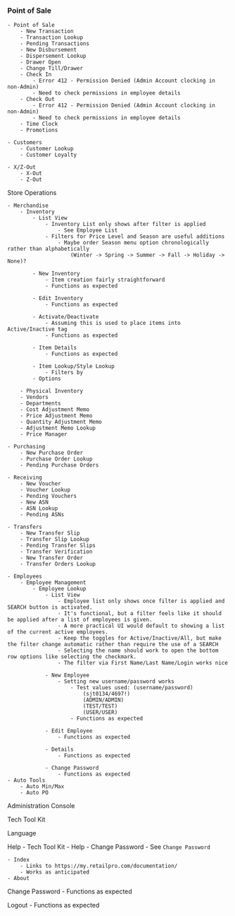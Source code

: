 ### Point of Sale ###

	- Point of Sale
		- New Transaction
		- Transaction Lookup
		- Pending Transactions
		- New Disbursement
		- Dispersement Lookup
		- Drawer Open
		- Change Till/Drawer
		- Check In
			- Error 412 - Permission Denied (Admin Account clocking in non-Admin)
			- Need to check permissions in employee details
		- Check Out
			- Error 412 - Permission Denied (Admin Account clocking in non-Admin)
			- Need to check permissions in employee details
		- Time Clock
		- Promotions
		
	- Customers
		- Customer Lookup
		- Customer Loyalty
		
	- X/Z-Out
		- X-Out
		- Z-Out
		
Store Operations

	- Merchandise
		- Inventory
			- List View
				- Inventory List only shows after filter is applied 
					- See Employee List
				- Filters for Price Level and Season are useful additions
					- Maybe order Season menu option chronologically rather than alphabetically
						(Winter -> Spring -> Summer -> Fall -> Holiday -> None)?
					
			- New Inventory
				- Item creation fairly straightforward
				- Functions as expected
				
			- Edit Inventory
				- Functions as expected
			
			- Activate/Deactivate
				- Assuming this is used to place items into Active/Inactive tag
				- Functions as expected
			
			- Item Details
				- Functions as expected
				
			- Item Lookup/Style Lookup
				- Filters by 
			- Options
			
		- Physical Inventory
		- Vendors
		- Departments
		- Cost Adjustment Memo
		- Price Adjustment Memo
		- Quantity Adjustment Memo
		- Adjustment Memo Lookup
		- Price Manager

	- Purchasing
		- New Purchase Order
		- Purchase Order Lookup
		- Pending Purchase Orders

	- Receiving
		- New Voucher
		- Voucher Lookup
		- Pending Vouchers
		- New ASN
		- ASN Lookup
		- Pending ASNs

	- Transfers
		- New Transfer Slip
		- Transfer Slip Lookup
		- Pending Transfer Slips
		- Transfer Verification
		- New Transfer Order
		- Transfer Orders Lookup

	- Employees
		- Employee Management
			- Employee Lookup
				- List View
					- Employee list only shows once filter is applied and SEARCH button is activated. 
					- It's functional, but a filter feels like it should be applied after a list of employees is given. 
					- A more practical UI would default to showing a list of the current active employees.
					- Keep the toggles for Active/Inactive/All, but make the filter change automatic rather than require the use of a SEARCH
					- Selecting the name should work to open the bottom row options like selecting the checkmark. 
					- The filter via First Name/Last Name/Login works nice
	 
				- New Employee
					- Setting new username/password works
						- Test values used: (username/password)
							(sjt0134/4697!)
							(ADMIN/ADMIN)
							(TEST/TEST)
							(USER/USER)
						- Functions as expected

				- Edit Employee
					- Functions as expected

				- Details 
					- Functions as expected

				- Change Password
					- Functions as expected
	- Auto Tools
		- Auto Min/Max
		- Auto PO
		
Administration Console

Tech Tool Kit

Language

Help
	- Tech Tool Kit
	- Help 
	- Change Password
		- See `Change Password`

	- Index
		- Links to https://my.retailpro.com/documentation/
		- Works as anticipated
	- About
Change Password
	- Functions as expected

Logout
	- Functions as expected
